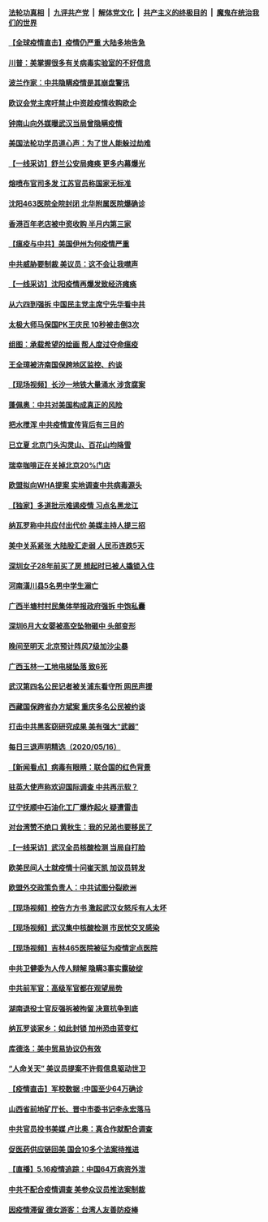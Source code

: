 

####  [法轮功真相](../../../../basic/blob/master/README.md?t=05180801) &nbsp;|&nbsp; [九评共产党](../../../../9ping.md/blob/master/README.md?t=05180801) &nbsp;|&nbsp; [解体党文化](../../../../jtdwh.md/blob/master/README.md?t=05180801)  &nbsp;|&nbsp; [共产主义的终极目的](../../../../gczydzjmd.md/blob/master/README.md?t=05180801) &nbsp;|&nbsp; [魔鬼在统治我们的世界](../../../../mgztzwmdsj.md/blob/master/README.md?t=05180801) 

#### [【全球疫情直击】疫情仍严重 大陆多地告急](../pages/nsc413/n12116326.md?t=05180801) 

#### [川普：美掌握很多有关病毒实验室的不好信息](../pages/nsc413/n12116772.md?t=05180801) 

#### [波兰作家：中共隐瞒疫情是其崩盘警讯](../pages/nsc413/n12116706.md?t=05180801) 

#### [欧议会党主席吁禁止中资趁疫情收购欧企](../pages/nsc413/n12116773.md?t=05180801) 

#### [钟南山向外媒曝武汉当局曾隐瞒疫情](../pages/nsc413/n12116697.md?t=05180801) 

#### [美国法轮功学员道心声：为了世人能躲过劫难](../pages/nsc413/n12116667.md?t=05180801) 

#### [【一线采访】舒兰公安局瘫痪 更多内幕爆光](../pages/nsc413/n12116520.md?t=05180801) 

#### [熔喷布官司多发 江苏官员称国家无标准](../pages/nsc413/n12116641.md?t=05180801) 

#### [沈阳463医院全院封闭 北华附属医院爆确诊](../pages/nsc413/n12116595.md?t=05180801) 

#### [香港百年老店被中资收购 半月内第三家](../pages/nsc413/n12116467.md?t=05180801) 

#### [【瘟疫与中共】美国伊州为何疫情严重](../pages/nsc413/n12116483.md?t=05180801) 

#### [中共威胁要制裁 美议员：这不会让我噤声](../pages/nsc413/n12116518.md?t=05180801) 

#### [【一线采访】沈阳疫情再爆发致经济瘫痪](../pages/nsc413/n12115821.md?t=05180801) 

#### [从六四到强拆 中国民主党主席宁先华看中共](../pages/nsc413/n12115482.md?t=05180801) 

#### [太极大师马保国PK王庆民 10秒被击倒3次](../pages/nsc413/n12116387.md?t=05180801) 

#### [组图：承载希望的绘画 帮人度过夺命瘟疫](../pages/nsc413/n12115569.md?t=05180801) 

#### [王全璋被济南国保跨地区监控、约谈](../pages/nsc413/n12116372.md?t=05180801) 

#### [【现场视频】长沙一地铁大量涌水 涉贪腐案](../pages/nsc413/n12115992.md?t=05180801) 

#### [蓬佩奥：中共对美国构成真正的风险](../pages/nsc413/n12116357.md?t=05180801) 


#### [把水搅浑 中共疫情宣传背后有三目的](../pages/nsc413/n12115408.md?t=05180801) 

#### [已立夏 北京门头沟灵山、百花山均降雪](../pages/nsc413/n12116287.md?t=05180801) 

#### [瑞幸咖啡正在关掉北京20%门店](../pages/nsc413/n12115995.md?t=05180801) 

#### [欧盟拟向WHA提案 实地调查中共病毒源头](../pages/nsc413/n12115439.md?t=05180801) 

#### [【独家】多道批示难遏疫情 习点名黑龙江](../pages/nsc413/n12115296.md?t=05180801) 

#### [纳瓦罗称中共应付出代价 美媒主持人提三招](../pages/nsc413/n12115389.md?t=05180801) 

#### [美中关系紧张 大陆股汇走弱 人民币连跌5天](../pages/nsc413/n12115597.md?t=05180801) 

#### [深圳女子28年前买了房 想起时已被人撬锁入住](../pages/nsc413/n12115981.md?t=05180801) 

#### [河南潢川县5名男中学生溺亡](../pages/nsc413/n12115994.md?t=05180801) 

#### [广西半塘村村民集体举报政府强拆 中饱私囊](../pages/nsc413/n12114671.md?t=05180801) 

#### [深圳6月大女婴被高空坠物砸中 头部变形](../pages/nsc413/n12115987.md?t=05180801) 

#### [晚间至明天 北京预计阵风7级加沙尘暴](../pages/nsc413/n12115926.md?t=05180801) 

#### [广西玉林一工地电梯坠落 致6死](../pages/nsc413/n12112098.md?t=05180801) 

#### [武汉第四名公民记者被关浦东看守所 网民声援](../pages/nsc413/n12115843.md?t=05180801) 

#### [西藏国保跨省办方斌案 重庆多名公民被约谈](../pages/nsc413/n12115518.md?t=05180801) 

#### [打击中共黑客窃研究成果 美有强大“武器”](../pages/nsc413/n12110521.md?t=05180801) 

#### [每日三退声明精选（2020/05/16）](../pages/nsc413/n12115420.md?t=05180801) 

#### [【新闻看点】病毒有眼睛：联合国的红色背景](../pages/nsc413/n12115092.md?t=05180801) 

#### [驻英大使声称欢迎国际调查 中共再示软？](../pages/nsc413/n12115302.md?t=05180801) 

#### [辽宁抚顺中石油化工厂爆炸起火 疑遭雷击](../pages/nsc413/n12115099.md?t=05180801) 

#### [对台湾赞不绝口 黄秋生：我的兄弟也要移民了](../pages/nsc413/n12115144.md?t=05180801) 

#### [【一线采访】武汉全员核酸检测 当局自打脸](../pages/nsc413/n12115138.md?t=05180801) 

#### [欧美民间人士就疫情十问崔天凯 加议员转发](../pages/nsc413/n12115226.md?t=05180801) 

#### [欧盟外交政策负责人：中共试图分裂欧洲](../pages/nsc413/n12115131.md?t=05180801) 

#### [【现场视频】控告方方书 激起武汉女怒斥有人太坏](../pages/nsc413/n12115147.md?t=05180801) 

#### [【现场视频】武汉集中核酸检测 市民忧交叉感染](../pages/nsc413/n12114952.md?t=05180801) 

#### [【现场视频】吉林465医院被征为疫情定点医院](../pages/nsc413/n12114982.md?t=05180801) 

#### [中共卫健委为人传人辩解 隐瞒3事实露破绽](../pages/nsc413/n12108041.md?t=05180801) 

#### [中共前军官：高级军官都在观望局势](../pages/nsc413/n12114951.md?t=05180801) 

#### [湖南退役士官反强拆被拘留 决意抗争到底](../pages/nsc413/n12115006.md?t=05180801) 

#### [纳瓦罗谈家乡：如此封锁 加州恐由蓝变红](../pages/nsc413/n12114760.md?t=05180801) 

#### [库德洛：美中贸易协议仍有效](../pages/nsc413/n12114866.md?t=05180801) 

#### [“人命关天” 美议员提案不许假信息驱动世卫](../pages/nsc413/n12114792.md?t=05180801) 

#### [【疫情直击】军校数据 :中国至少64万确诊](../pages/nsc413/n12114594.md?t=05180801) 

#### [山西省前地矿厅长、晋中市委书记李永宏落马](../pages/nsc413/n12114641.md?t=05180801) 

#### [中共官员投书美媒 卢比奥：真合作就配合调查](../pages/nsc413/n12114709.md?t=05180801) 

#### [促医药供应链回美 国会10多个法案待推进](../pages/nsc413/n12114692.md?t=05180801) 

#### [【直播】5.16疫情追踪：中国64万病资外泄](../pages/nsc413/n12114542.md?t=05180801) 

#### [中共不配合疫情调查 美参众议员推法案制裁](../pages/nsc413/n12113326.md?t=05180801) 

#### [因疫情滞留 德女游客：台湾人友善防疫棒](../pages/nsc413/n12114129.md?t=05180801) 

